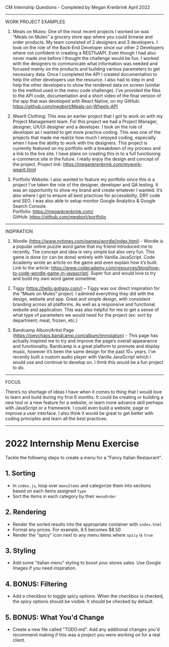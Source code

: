 CM Internship Questions - Completed by Megan Krenbrink April 2022

-----------------------------------------------

WORK PROJECT EXAMPLES

1.	Meals on Mules: One of the most recent projects I worked on was “Meals on Mules” a grocery store app where you could browse and order products. My team consisted of 2 designers and 3 developers. I took on the role of the Back-End Developer since our other 2 Developers where not confident in creating a RESTfulAPI. Even though I had also never made one before I thought the challenge would be fun. I worked with the designers to communicate what information was needed and focused mainly on the products and building various parameters to get necessary data. Once I completed the API I created documentation to help the other developers use the resource. I also had to step in and help the other developers to show the rendered data on screen (similar to the method used in the menu code challenge). 
I’ve provided the files to the API code, documentation and a short video of the final version of the app that was developed with React Native, on my GitHub: https://github.com/megbort/Meals-on-Wheels-API

2.	WearIt Clothing: This was an earlier project that I got to work on with my Project Management team. For this project we had a Project Manager, designer, UX/UI designer and a developer. I took on the role of developer as I wanted to get more practice coding. This was one of the projects that made me realize how much I enjoyed coding, especially when I have the ability to work with the designers. This project is currently featured on my portfolio with a breakdown of my process and a link to the live site. I have plans on creating this in to a full functioning e-commerce site in the future. I really enjoy the design and concept of the project.
Project link: https://megankrenbrink.com/mywork-wearit.html

3.	Portfolio Website: I also wanted to feature my portfolio since this is a project I’ve taken the role of the designer, developer and QA testing. It was an opportunity to show my brand and create whatever I wanted. It’s also where I got to ensure all best practices for accessibility, DRY code and SEO. I was also able to setup monitor Google Analytics & Google Search Console.  
Portfolio: https://megankrenbrink.com/	
GitHub: https://github.com/megbort/portfolio

-----------------------------------------------

INSPIRATION

1.	Wordle (https://www.nytimes.com/games/wordle/index.html) -  Wordle is a popular online puzzle word game that my friend introduced me to recently. The concept and idea is very simple but also very fun. This game is done (or can be done) entirely with Vanilla JavaScript. Code Academy wrote an article on the game and even explain how it’s built. Link to the article: https://www.codecademy.com/resources/blog/how-to-code-wordle-game-in-javascript/. Super fun and would love to try and build my own word game sometime.

2.	Tiggy (https://hello.gotiggy.com/) – Tiggy was our direct inspiration for the “Meals on Mules” project. I admired everything they did with the design, website and app. Great and simple design, with consistent branding across all platforms. As well as a responsive and functional website and application. This was also helpful for me to get a sense of what type of parameters we would need for the project (ex: sort by department; meat, frozen, etc.)

3.	Bandcamp Album/Artist Page (https://joeychaos.bandcamp.com/album/immolation) - This page has actually inspired me to try and improve the page’s overall appearance and functionality. Bandcamp is a great platform to promote and display music, however it’s been the same design for the past 10+ years. I’ve recently built a custom audio player with Vanilla JavaScript which I would use and continue to develop on. I think this would be a fun project to do.

-----------------------------------------------

FOCUS

There’s no shortage of ideas I have when it comes to thing that I would love to learn and build during my first 6 months. It could be creating or building a new tool or a new feature for a website, or learn more advance skill perhaps with JavaScript or a framework. I could even build a website, page or improve a user interface. I also think it would be great to get better with coding principles and learn all the best practices.

-----------------------------------------------

# 2022 Internship Menu Exercise

Tackle the following steps to create a menu for a "Fancy Italian Restaurant".

## 1. Sorting 

- In `index.js`, loop over `menuItems` and categorize them into sections based on each items assigned `type`
- Sort the items in each category by their `menuOrder`

## 2. Rendering

- Render the sorted results into the appropriate container with `index.html`
- Format any prices. For example, 8.5 becomes \$8.50
- Render the "spicy" icon next to any menu items where `spicy` is `true`

## 3. Styling

- Add some "italian menu" styling to boost your stores sales. Use Google Images if you need inspiration.

## 4. BONUS: Filtering

- Add a checkbox to toggle spicy options. When the checkbox is checked, the spicy options should be visible. It should be checked by default.

## 5. BONUS: What You'd Change

- Create a new file called "TODO.md". Add any additional changes you'd recommend making if this was a project you were working on for a real client.
